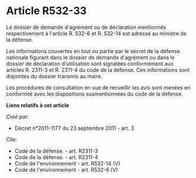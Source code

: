 # Article R532-33

Le dossier de demande d'agrément ou de déclaration mentionnés respectivement à l'article R. 532-6 et R. 532-14 est adressé au
ministre de la défense. 

Les informations couvertes en tout ou partie par le secret de la défense nationale figurant dans le dossier de demande
d'agrément ou dans le dossier de déclaration d'utilisation sont signalées conformément aux articles R. 2311-3 et R. 2311-4 du
code de la défense. Ces informations sont disjointes du dossier transmis au maire. 

Les procédures de consultation en vue de recueillir les avis sont menées en conformité avec les dispositions susmentionnées
du code de la défense.

**Liens relatifs à cet article**

_Créé par_:

  - Décret n°2011-1177 du 23 septembre 2011 - art. 3

_Cite_:

  - Code de la défense. - art. R2311-3
  - Code de la défense. - art. R2311-4
  - Code de l'environnement - art. R532-14 (V)
  - Code de l'environnement - art. R532-6 (V)

